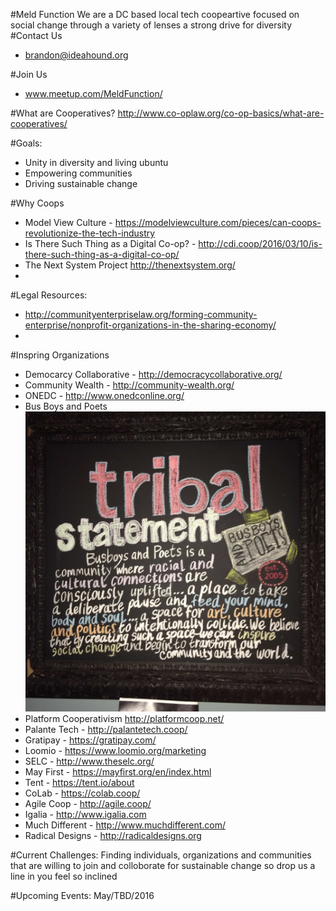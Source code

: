 #Meld Function
We are a DC based local tech coopeartive focused on social change through a variety of lenses a strong drive for diversity
#Contact Us
* brandon@ideahound.org

#Join Us
* www.meetup.com/MeldFunction/

#What are Cooperatives?
http://www.co-oplaw.org/co-op-basics/what-are-cooperatives/

#Goals: 
* Unity in diversity and living ubuntu
* Empowering communities
* Driving sustainable change

#Why Coops
* Model View Culture - https://modelviewculture.com/pieces/can-coops-revolutionize-the-tech-industry
* Is There Such Thing as a Digital Co-op? - http://cdi.coop/2016/03/10/is-there-such-thing-as-a-digital-co-op/
* The Next System Project http://thenextsystem.org/
* 
#Legal Resources:
* http://communityenterpriselaw.org/forming-community-enterprise/nonprofit-organizations-in-the-sharing-economy/
* 

#Inspring Organizations
* Democarcy Collaborative - http://democracycollaborative.org/
* Community Wealth - http://community-wealth.org/
* ONEDC - http://www.onedconline.org/
* Bus Boys and Poets
![alt tag](tribal_statement.jpg)
* Platform Cooperativism http://platformcoop.net/
* Palante Tech - http://palantetech.coop/
* Gratipay - https://gratipay.com/
* Loomio - https://www.loomio.org/marketing
* SELC - http://www.theselc.org/
* May First - https://mayfirst.org/en/index.html
* Tent - https://tent.io/about
* CoLab - https://colab.coop/
* Agile Coop - http://agile.coop/
* Igalia - http://www.igalia.com
* Much Different - http://www.muchdifferent.com/
* Radical Designs - http://radicaldesigns.org

#Current Challenges: 
Finding individuals, organizations and communities that are willing to join and colloborate for sustainable change so drop us a line in you feel so inclined

#Upcoming Events: May/TBD/2016

